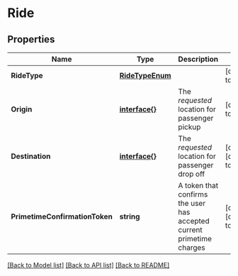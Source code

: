 # Ride

## Properties
Name | Type | Description | Notes
------------ | ------------- | ------------- | -------------
**RideType** | [**RideTypeEnum**](RideTypeEnum.md) |  | [default to null]
**Origin** | [**interface{}**](interface{}.md) | The *requested* location for passenger pickup | [default to null]
**Destination** | [**interface{}**](interface{}.md) | The *requested* location for passenger drop off | [optional] [default to null]
**PrimetimeConfirmationToken** | **string** | A token that confirms the user has accepted current primetime charges | [optional] [default to null]

[[Back to Model list]](../README.md#documentation-for-models) [[Back to API list]](../README.md#documentation-for-api-endpoints) [[Back to README]](../README.md)


